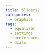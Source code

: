 ```yaml
---
title: Sliders2
categories:
  - Graphics
tags:
  - equalizer
  - settings
  - preferences
  - dials
---
```


